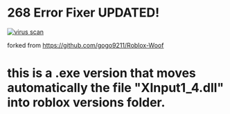 #  268 Error Fixer UPDATED!
[![virus scan](https://i.imgur.com/RitgN7F.png)](https://www.virustotal.com/gui/file/05cc245e91db4abc729da55b45a4550c04c43abf2e5dd41e2c6d0de820c563c3?nocache=1)

forked from https://github.com/gogo9211/Roblox-Woof 
# this is a .exe version that moves automatically the file "XInput1_4.dll" into roblox versions folder.



